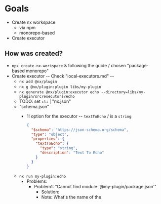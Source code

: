 # Goals
* Create nx workspace
  * via npm
  * monorepo-based
* Create executor

## How was created?
* `npx create-nx-workspace` & following the guide / chosen "package-based monorepo"
* Create executor -- Check "local-executors.md" --
  * `nx add @nx/plugin`
  * `nx g @nx/plugin:plugin libs/my-plugin`
  * `nx generate @nx/plugin:executor echo --directory=libs/my-plugin/src/executors/echo`
  * TODO: set `cli` | "nx.json"
  * "schema.json"
    * 1! option for the executor --  `textToEcho` / is a `string`

      ```json
      {
        "$schema": "https://json-schema.org/schema",
        "type": "object",
        "properties": {
          "textToEcho": {
            "type": "string",
            "description": "Text To Echo"
          }
        }
      }
      ```
  * `nx run my-plugin:echo` 
    * Problems:
      * Problem1: "Cannot find module '@my-plugin/package.json'"
        * Solution: 
        * Note: What's the name of the 
